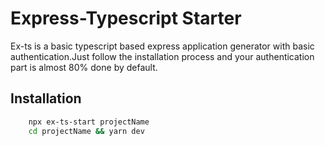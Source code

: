 # Express-Typescript Starter
Ex-ts is a basic typescript based express application generator with basic authentication.Just follow the 
installation process and your authentication part is almost 80% done by default.

## Installation

``` sh
    npx ex-ts-start projectName
    cd projectName && yarn dev
```